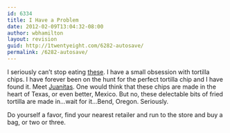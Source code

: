 ```yaml
---
id: 6334
title: I Have a Problem
date: 2012-02-09T13:04:32-08:00
author: wbhamilton
layout: revision
guid: http://1twentyeight.com/6282-autosave/
permalink: /6282-autosave/
---
```

I seriously can&#8217;t stop eating [these](http://cl.ly/BNBo "Juanitas Tortilla Chips"). I have a small obsession with tortilla chips. I have forever been on the hunt for the perfect tortilla chip and I have found it. Meet [Juanitas](http://cl.ly/BMWq "Juanitas"). One would think that these chips are made in the heart of Texas, or even better, Mexico. But no, these delectable bits of fried tortilla are made in&#8230;wait for it&#8230;Bend, Oregon. Seriously.

Do yourself a favor, find your nearest retailer and run to the store and buy a bag, or two or three.